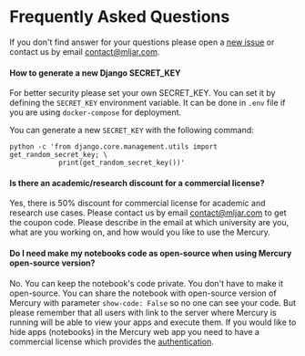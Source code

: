 <h1> Frequently Asked Questions </h1>

If you don't find answer for your questions please open a [new issue](https://github.com/mljar/mercury/issues/new) or contact us by email contact@mljar.com.


<h4> How to generate a new Django SECRET_KEY </h4>

For better security please set your own SECRET_KEY. You can set it by defining the `SECRET_KEY` environment variable. It can be done in `.env` file if you are using `docker-compose` for deployment.

You can generate a new `SECRET_KEY` with the following command:

```
python -c 'from django.core.management.utils import get_random_secret_key; \
            print(get_random_secret_key())'
```

<h4> Is there an academic/research discount for a commercial license? </h4>

Yes, there is 50% discount for commercial license for academic and research use cases. Please contact us by email contact@mljar.com to get the coupon code. Please describe in the email at which university are you, what are you working on, and how would you like to use the Mercury.


<h4> Do I need make my notebooks code as open-source when using Mercury open-source version? </h4>

No. You can keep the notebook's code private. You don't have to make it open-source. You can share the notebook with open-source version of Mercury with parameter `show-code: False` so no one can see your code. But please remember that all users with link to the server where Mercury is running will be able to view your apps and execute them. If you would like to hide apps (notebooks) in the Mercury web app you need to have a commercial license which provides the [authentication](/authentication).
